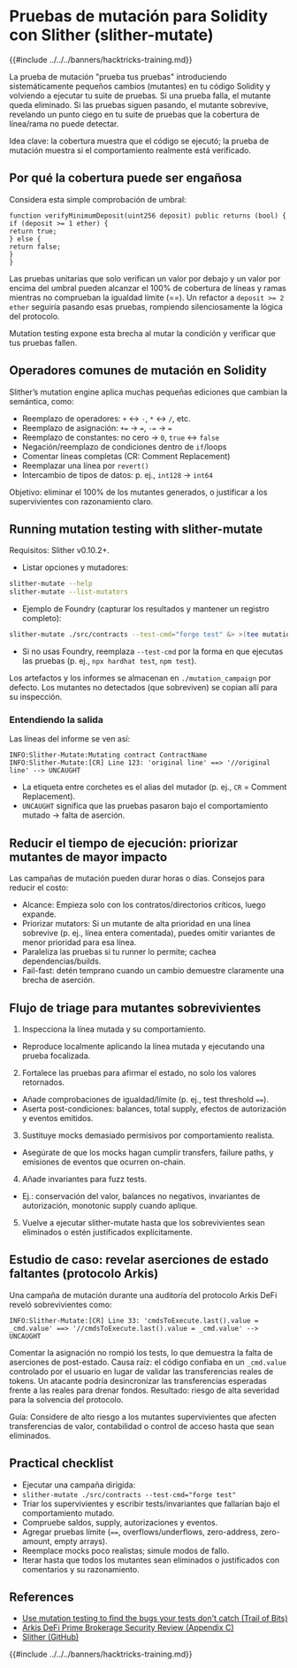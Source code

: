 # Pruebas de mutación para Solidity con Slither (slither-mutate)

{{#include ../../../banners/hacktricks-training.md}}

La prueba de mutación "prueba tus pruebas" introduciendo sistemáticamente pequeños cambios (mutantes) en tu código Solidity y volviendo a ejecutar tu suite de pruebas. Si una prueba falla, el mutante queda eliminado. Si las pruebas siguen pasando, el mutante sobrevive, revelando un punto ciego en tu suite de pruebas que la cobertura de línea/rama no puede detectar.

Idea clave: la cobertura muestra que el código se ejecutó; la prueba de mutación muestra si el comportamiento realmente está verificado.

## Por qué la cobertura puede ser engañosa

Considera esta simple comprobación de umbral:
```solidity
function verifyMinimumDeposit(uint256 deposit) public returns (bool) {
if (deposit >= 1 ether) {
return true;
} else {
return false;
}
}
```
Las pruebas unitarias que solo verifican un valor por debajo y un valor por encima del umbral pueden alcanzar el 100% de cobertura de líneas y ramas mientras no comprueban la igualdad límite (==). Un refactor a `deposit >= 2 ether` seguiría pasando esas pruebas, rompiendo silenciosamente la lógica del protocolo.

Mutation testing expone esta brecha al mutar la condición y verificar que tus pruebas fallen.

## Operadores comunes de mutación en Solidity

Slither’s mutation engine aplica muchas pequeñas ediciones que cambian la semántica, como:
- Reemplazo de operadores: `+` ↔ `-`, `*` ↔ `/`, etc.
- Reemplazo de asignación: `+=` → `=`, `-=` → `=`
- Reemplazo de constantes: no cero → `0`, `true` ↔ `false`
- Negación/reemplazo de condiciones dentro de `if`/loops
- Comentar líneas completas (CR: Comment Replacement)
- Reemplazar una línea por `revert()`
- Intercambio de tipos de datos: p. ej., `int128` → `int64`

Objetivo: eliminar el 100% de los mutantes generados, o justificar a los supervivientes con razonamiento claro.

## Running mutation testing with slither-mutate

Requisitos: Slither v0.10.2+.

- Listar opciones y mutadores:
```bash
slither-mutate --help
slither-mutate --list-mutators
```
- Ejemplo de Foundry (capturar los resultados y mantener un registro completo):
```bash
slither-mutate ./src/contracts --test-cmd="forge test" &> >(tee mutation.results)
```
- Si no usas Foundry, reemplaza `--test-cmd` por la forma en que ejecutas las pruebas (p. ej., `npx hardhat test`, `npm test`).

Los artefactos y los informes se almacenan en `./mutation_campaign` por defecto. Los mutantes no detectados (que sobreviven) se copian allí para su inspección.

### Entendiendo la salida

Las líneas del informe se ven así:
```text
INFO:Slither-Mutate:Mutating contract ContractName
INFO:Slither-Mutate:[CR] Line 123: 'original line' ==> '//original line' --> UNCAUGHT
```
- La etiqueta entre corchetes es el alias del mutador (p. ej., `CR` = Comment Replacement).
- `UNCAUGHT` significa que las pruebas pasaron bajo el comportamiento mutado → falta de aserción.

## Reducir el tiempo de ejecución: priorizar mutantes de mayor impacto

Las campañas de mutación pueden durar horas o días. Consejos para reducir el costo:
- Alcance: Empieza solo con los contratos/directorios críticos, luego expande.
- Priorizar mutators: Si un mutante de alta prioridad en una línea sobrevive (p. ej., línea entera comentada), puedes omitir variantes de menor prioridad para esa línea.
- Paraleliza las pruebas si tu runner lo permite; cachea dependencias/builds.
- Fail-fast: detén temprano cuando un cambio demuestre claramente una brecha de aserción.

## Flujo de triage para mutantes sobrevivientes

1) Inspecciona la línea mutada y su comportamiento.
- Reproduce localmente aplicando la línea mutada y ejecutando una prueba focalizada.

2) Fortalece las pruebas para afirmar el estado, no solo los valores retornados.
- Añade comprobaciones de igualdad/límite (p. ej., test threshold `==`).
- Aserta post-condiciones: balances, total supply, efectos de autorización y eventos emitidos.

3) Sustituye mocks demasiado permisivos por comportamiento realista.
- Asegúrate de que los mocks hagan cumplir transfers, failure paths, y emisiones de eventos que ocurren on-chain.

4) Añade invariantes para fuzz tests.
- Ej.: conservación del valor, balances no negativos, invariantes de autorización, monotonic supply cuando aplique.

5) Vuelve a ejecutar slither-mutate hasta que los sobrevivientes sean eliminados o estén justificados explícitamente.

## Estudio de caso: revelar aserciones de estado faltantes (protocolo Arkis)

Una campaña de mutación durante una auditoría del protocolo Arkis DeFi reveló sobrevivientes como:
```text
INFO:Slither-Mutate:[CR] Line 33: 'cmdsToExecute.last().value = _cmd.value' ==> '//cmdsToExecute.last().value = _cmd.value' --> UNCAUGHT
```
Comentar la asignación no rompió los tests, lo que demuestra la falta de aserciones de post-estado. Causa raíz: el código confiaba en un `_cmd.value` controlado por el usuario en lugar de validar las transferencias reales de tokens. Un atacante podría desincronizar las transferencias esperadas frente a las reales para drenar fondos. Resultado: riesgo de alta severidad para la solvencia del protocolo.

Guía: Considere de alto riesgo a los mutantes supervivientes que afecten transferencias de valor, contabilidad o control de acceso hasta que sean eliminados.

## Practical checklist

- Ejecutar una campaña dirigida:
- `slither-mutate ./src/contracts --test-cmd="forge test"`
- Triar los supervivientes y escribir tests/invariantes que fallarían bajo el comportamiento mutado.
- Compruebe saldos, supply, autorizaciones y eventos.
- Agregar pruebas límite (`==`, overflows/underflows, zero-address, zero-amount, empty arrays).
- Reemplace mocks poco realistas; simule modos de fallo.
- Iterar hasta que todos los mutantes sean eliminados o justificados con comentarios y su razonamiento.

## References

- [Use mutation testing to find the bugs your tests don't catch (Trail of Bits)](https://blog.trailofbits.com/2025/09/18/use-mutation-testing-to-find-the-bugs-your-tests-dont-catch/)
- [Arkis DeFi Prime Brokerage Security Review (Appendix C)](https://github.com/trailofbits/publications/blob/master/reviews/2024-12-arkis-defi-prime-brokerage-securityreview.pdf)
- [Slither (GitHub)](https://github.com/crytic/slither)

{{#include ../../../banners/hacktricks-training.md}}
